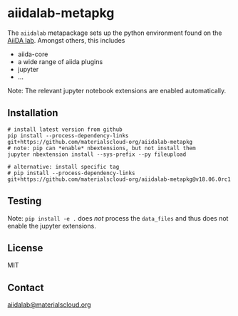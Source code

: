 # aiidalab-metapkg

The `aiidalab` metapackage sets up the python environment found on the 
[AiiDA lab](aiidalab.materialscloud.org).
Amongst others, this includes

 * aiida-core
 * a wide range of aiida plugins
 * jupyter
 * ...

Note: The relevant jupyter notebook extensions are enabled automatically.

## Installation

```
# install latest version from github
pip install --process-dependency-links git+https://github.com/materialscloud-org/aiidalab-metapkg
# note: pip can *enable* nbextensions, but not install them
jupyter nbextension install --sys-prefix --py fileupload        

# alternative: install specific tag
# pip install --process-dependency-links git+https://github.com/materialscloud-org/aiidalab-metapkg@v18.06.0rc1
```

## Testing

Note: `pip install -e .` does *not* process the `data_files` and thus does not enable the jupyter extensions.

## License

MIT

## Contact

aiidalab@materialscloud.org
